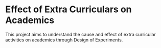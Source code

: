 # Effect of Extra Curriculars on Academics
This project aims to understand the cause and effect of extra curricular activities on academics through Design of Experiments.
